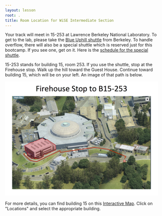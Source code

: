 ```yaml
---
layout: lesson
root: .
title: Room Location for WiSE Intermediate Section
---
```


Your track will meet in 15-253 at Lawrence Berkeley National Laboratory. 
To get to the lab, please take the [Blue Uphill shuttle][shuttle] from Berkeley.
To handle overflow, there will also be a special shuttle which is reserved 
just for this bootcamp. If you see one, get on it. Here is the [schedule for the 
special shuttle](shuttle.html).

15-253 stands for building 15, room 253. If you use the shuttle, stop at the 
Firehouse stop. Walk up the hill toward the Guest House. Continue toward 
building 15, which will be on your left. An image of that path is below.

![15-253](img/location/15-253.png)

For more details, you can find building 15 on this [Interactive Map][map]. 
Click on "Locations" and select the appropriate building.  

[shuttle]: http://www.lbl.gov/Workplace/Facilities/Support/Busses/off-site_blue.html 
"Uphill Shuttle"
[map]: http://map.lbl.gov/#UMAP_2012091840117 "Interactive Map"
